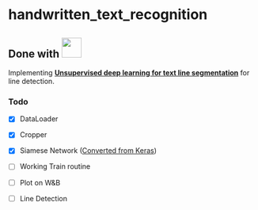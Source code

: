 # handwritten_text_recognition

<h2 align="left">
      Done with <img src="https://github.com/pytorch/pytorch/blob/master/docs/source/_static/img/pytorch-logo-dark.png" height=40></a>
</h2>

Implementing [__Unsupervised deep learning for text line segmentation__](https://ieeexplore.ieee.org/abstract/document/9413308?casa_token=-XSCrRuh8k8AAAAA:ySgWDCfnib5-bGuF7s7YWV0i_fV_PihVn1zqShtCthkC7m91MJQN69YlkBeHSmGIFGuZMcXjX1o) for line detection. 

### Todo

- [x] DataLoader 
- [x] Cropper
- [x] Siamese Network ([Converted from Keras](https://github.com/beratkurar/unsupervised_deep_learning_for_page_segmentation/blob/master/usiam_page.py))
- [ ] Working Train routine
- [ ] Plot on W&B
- [ ] Line Detection

